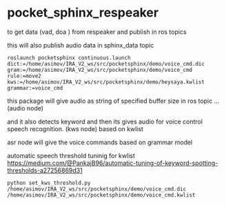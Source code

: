 # pocket_sphinx_respeaker
to get data (vad, doa ) from respeaker and publish in ros topics


this will also publish audio data in sphinx_data topic   
``` 
roslaunch pocketsphinx continuous.launch dict:=/home/asimov/IRA_V2_ws/src/pocketsphinx/demo/voice_cmd.dic gram:=/home/asimov/IRA_V2_ws/src/pocketsphinx/demo/voice_cmd rule:=move2 kws:=/home/asimov/IRA_V2_ws/src/pocketsphinx/demo/heysaya.kwlist grammar:=voice_cmd   
```

this package will give audio as string of specified buffer size in ros topic ...(audio node)

and it also detects keyword and then its gives audio for voice control speech recognition. (kws node) based on kwlist

asr node will give the voice commands based on grammar model 




automatic speech threshold tuninig for kwlist 
https://medium.com/@PankajB96/automatic-tuning-of-keyword-spotting-thresholds-a27256869d31

```
python set_kws_threshold.py /home/asimov/IRA_V2_ws/src/pocketsphinx/demo/voice_cmd.dic /home/asimov/IRA_V2_ws/src/pocketsphinx/demo/voice_cmd.kwlist
```
